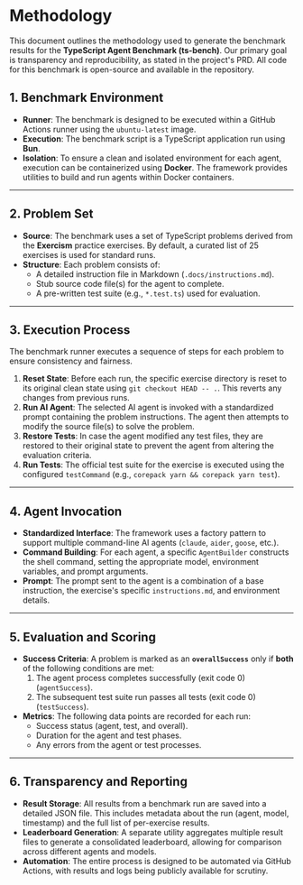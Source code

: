 # Methodology

This document outlines the methodology used to generate the benchmark results for the **TypeScript Agent Benchmark (ts-bench)**. Our primary goal is transparency and reproducibility, as stated in the project's PRD. All code for this benchmark is open-source and available in the repository.

## 1. Benchmark Environment

* **Runner**: The benchmark is designed to be executed within a GitHub Actions runner using the `ubuntu-latest` image.
* **Execution**: The benchmark script is a TypeScript application run using **Bun**.
* **Isolation**: To ensure a clean and isolated environment for each agent, execution can be containerized using **Docker**. The framework provides utilities to build and run agents within Docker containers.

---

## 2. Problem Set

* **Source**: The benchmark uses a set of TypeScript problems derived from the **Exercism** practice exercises. By default, a curated list of 25 exercises is used for standard runs.
* **Structure**: Each problem consists of:
    * A detailed instruction file in Markdown (`.docs/instructions.md`).
    * Stub source code file(s) for the agent to complete.
    * A pre-written test suite (e.g., `*.test.ts`) used for evaluation.

---

## 3. Execution Process

The benchmark runner executes a sequence of steps for each problem to ensure consistency and fairness.

1.  **Reset State**: Before each run, the specific exercise directory is reset to its original clean state using `git checkout HEAD -- .`. This reverts any changes from previous runs.
2.  **Run AI Agent**: The selected AI agent is invoked with a standardized prompt containing the problem instructions. The agent then attempts to modify the source file(s) to solve the problem.
3.  **Restore Tests**: In case the agent modified any test files, they are restored to their original state to prevent the agent from altering the evaluation criteria.
4.  **Run Tests**: The official test suite for the exercise is executed using the configured `testCommand` (e.g., `corepack yarn && corepack yarn test`).

---

## 4. Agent Invocation

* **Standardized Interface**: The framework uses a factory pattern to support multiple command-line AI agents (`claude`, `aider`, `goose`, etc.).
* **Command Building**: For each agent, a specific `AgentBuilder` constructs the shell command, setting the appropriate model, environment variables, and prompt arguments.
* **Prompt**: The prompt sent to the agent is a combination of a base instruction, the exercise's specific `instructions.md`, and environment details.

---

## 5. Evaluation and Scoring

* **Success Criteria**: A problem is marked as an **`overallSuccess`** only if **both** of the following conditions are met:
    1.  The agent process completes successfully (exit code 0) (`agentSuccess`).
    2.  The subsequent test suite run passes all tests (exit code 0) (`testSuccess`).
* **Metrics**: The following data points are recorded for each run:
    * Success status (agent, test, and overall).
    * Duration for the agent and test phases.
    * Any errors from the agent or test processes.
   

---

## 6. Transparency and Reporting

* **Result Storage**: All results from a benchmark run are saved into a detailed JSON file. This includes metadata about the run (agent, model, timestamp) and the full list of per-exercise results.
* **Leaderboard Generation**: A separate utility aggregates multiple result files to generate a consolidated leaderboard, allowing for comparison across different agents and models.
* **Automation**: The entire process is designed to be automated via GitHub Actions, with results and logs being publicly available for scrutiny.